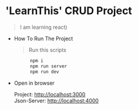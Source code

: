 # 'LearnThis' CRUD Project

> I am learning react)

- How To Run The Project

  > Run this scripts

  ```bash
        npm i
        npm run server
        npm run dev
  ```

- Open in browser

  Project: [http://localhost:3000](http://localhost:3000)\
  Json-Server: [http://localhost:4000](http://localhost:4000)

